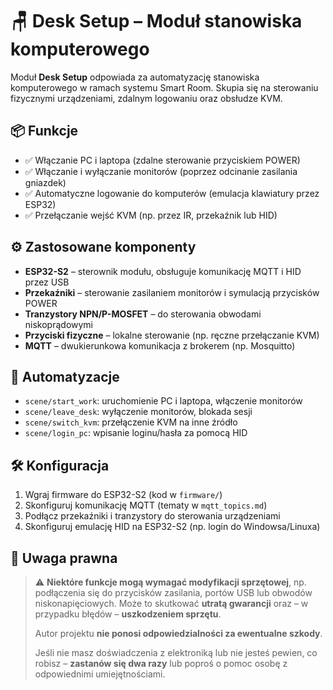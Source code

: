 # 🪑 Desk Setup – Moduł stanowiska komputerowego

Moduł **Desk Setup** odpowiada za automatyzację stanowiska komputerowego w ramach systemu Smart Room. Skupia się na sterowaniu fizycznymi urządzeniami, zdalnym logowaniu oraz obsłudze KVM.

## 📦 Funkcje

- ✅ Włączanie PC i laptopa (zdalne sterowanie przyciskiem POWER)
- ✅ Włączanie i wyłączanie monitorów (poprzez odcinanie zasilania gniazdek)
- ✅ Automatyczne logowanie do komputerów (emulacja klawiatury przez ESP32)
- ✅ Przełączanie wejść KVM (np. przez IR, przekaźnik lub HID)

## ⚙️ Zastosowane komponenty

- **ESP32-S2** – sterownik modułu, obsługuje komunikację MQTT i HID przez USB
- **Przekaźniki** – sterowanie zasilaniem monitorów i symulacją przycisków POWER
- **Tranzystory NPN/P-MOSFET** – do sterowania obwodami niskoprądowymi
- **Przyciski fizyczne** – lokalne sterowanie (np. ręczne przełączanie KVM)
- **MQTT** – dwukierunkowa komunikacja z brokerem (np. Mosquitto)

## 🧠 Automatyzacje

- `scene/start_work`: uruchomienie PC i laptopa, włączenie monitorów
- `scene/leave_desk`: wyłączenie monitorów, blokada sesji
- `scene/switch_kvm`: przełączenie KVM na inne źródło
- `scene/login_pc`: wpisanie loginu/hasła za pomocą HID

## 🛠️ Konfiguracja

1. Wgraj firmware do ESP32-S2 (kod w `firmware/`)
2. Skonfiguruj komunikację MQTT (tematy w `mqtt_topics.md`)
3. Podłącz przekaźniki i tranzystory do sterowania urządzeniami
4. Skonfiguruj emulację HID na ESP32-S2 (np. login do Windowsa/Linuxa)

## 🛑 Uwaga prawna

> ⚠️ **Niektóre funkcje mogą wymagać modyfikacji sprzętowej**, np. podłączenia się do przycisków zasilania, portów USB lub obwodów niskonapięciowych. Może to skutkować **utratą gwarancji** oraz – w przypadku błędów – **uszkodzeniem sprzętu**.  
>  
> Autor projektu **nie ponosi odpowiedzialności za ewentualne szkody**.  
>  
> Jeśli nie masz doświadczenia z elektroniką lub nie jesteś pewien, co robisz – **zastanów się dwa razy** lub poproś o pomoc osobę z odpowiednimi umiejętnościami.
